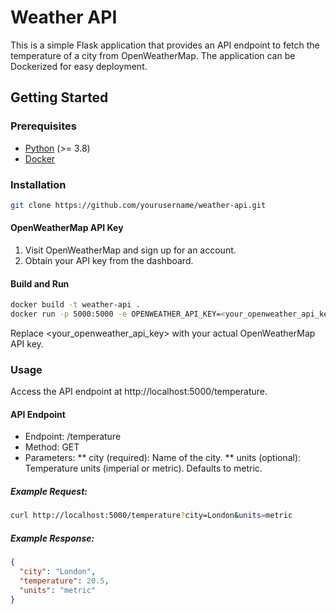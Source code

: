 # Weather API

This is a simple Flask application that provides an API endpoint to fetch the temperature of a city from OpenWeatherMap. The application can be Dockerized for easy deployment.

## Getting Started

### Prerequisites

- [Python](https://www.python.org/) (>= 3.8)
- [Docker](https://www.docker.com/)

### Installation

```bash
git clone https://github.com/yourusername/weather-api.git
```

#### OpenWeatherMap API Key
1. Visit OpenWeatherMap and sign up for an account.
2. Obtain your API key from the dashboard.

#### Build and Run
```bash
docker build -t weather-api .
docker run -p 5000:5000 -e OPENWEATHER_API_KEY=<your_openweather_api_key> weather-api
```
Replace <your_openweather_api_key> with your actual OpenWeatherMap API key.


### Usage
Access the API endpoint at http://localhost:5000/temperature.

#### API Endpoint
* Endpoint: /temperature
* Method: GET
* Parameters:
** city (required): Name of the city.
** units (optional): Temperature units (imperial or metric). Defaults to metric.
##### Example Request:
```bash
curl http://localhost:5000/temperature?city=London&units=metric
```
##### Example Response:
```json
{
  "city": "London",
  "temperature": 20.5,
  "units": "metric"
}


